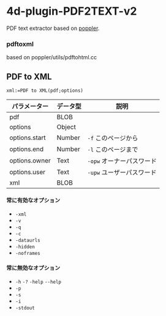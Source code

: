 # 4d-plugin-PDF2TEXT-v2
PDF text extractor based on [poppler](https://poppler.freedesktop.org).

### pdftoxml

based on poppler/utils/pdftohtml.cc

## PDF to XML

```4d
xml:=PDF to XML(pdf;options)
```

|パラメーター|データ型|説明|
|-|-|-|
|pdf|BLOB||
|options|Object||
|options.start|Number|`-f` このページから|
|options.end|Number|`-l` このページまで|
|options.owner|Text|`-opw` オーナーパスワード|
|options.user|Text|`-upw` ユーザーパスワード|
|xml|BLOB||

#### 常に有効なオプション

* `-xml`
* `-v`
* `-q`
* `-c`
* `-dataurls`
* `-hidden`
* `-noframes`

#### 常に無効なオプション

* `-h` `-?` `-help` `--help`
* `-p`
* `-s`
* `-i`
* `-stdout`
